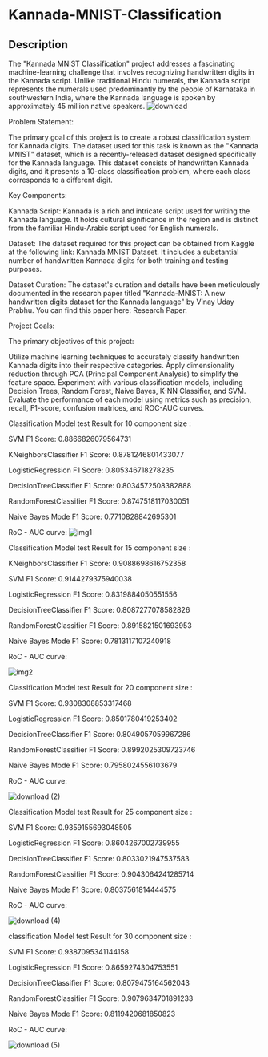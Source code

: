 # Kannada-MNIST-Classification

## Description
The "Kannada MNIST Classification" project addresses a fascinating machine-learning challenge that involves recognizing handwritten digits in the Kannada script. Unlike traditional Hindu numerals, the Kannada script represents the numerals used predominantly by the people of Karnataka in southwestern India, where the Kannada language is spoken by approximately 45 million native speakers.
![download](https://github.com/drajasekar/-Kannada-MNIST---Classification/assets/44079369/841feb55-ee84-4f16-8cda-ad4399d770e9)


Problem Statement:

The primary goal of this project is to create a robust classification system for Kannada digits. The dataset used for this task is known as the "Kannada MNIST" dataset, which is a recently-released dataset designed specifically for the Kannada language. This dataset consists of handwritten Kannada digits, and it presents a 10-class classification problem, where each class corresponds to a different digit.

Key Components:

Kannada Script: Kannada is a rich and intricate script used for writing the Kannada language. It holds cultural significance in the region and is distinct from the familiar Hindu-Arabic script used for English numerals.

Dataset: The dataset required for this project can be obtained from Kaggle at the following link: Kannada MNIST Dataset. It includes a substantial number of handwritten Kannada digits for both training and testing purposes.

Dataset Curation: The dataset's curation and details have been meticulously documented in the research paper titled "Kannada-MNIST: A new handwritten digits dataset for the Kannada language" by Vinay Uday Prabhu. You can find this paper here: Research Paper.

Project Goals:

The primary objectives of this project:

Utilize machine learning techniques to accurately classify handwritten Kannada digits into their respective categories.
Apply dimensionality reduction through PCA (Principal Component Analysis) to simplify the feature space.
Experiment with various classification models, including Decision Trees, Random Forest, Naive Bayes, K-NN Classifier, and SVM.
Evaluate the performance of each model using metrics such as precision, recall, F1-score, confusion matrices, and ROC-AUC curves.

Classification Model test Result for 10 component size :

SVM
F1 Score:  0.8866826079564731

KNeighborsClassifier
F1 Score:  0.8781246801433077

LogisticRegression
F1 Score:  0.805346718278235

DecisionTreeClassifier
F1 Score:  0.8034572508382888

RandomForestClassifier
F1 Score:  0.8747518117030051

Naive Bayes Mode
F1 Score:  0.7710828842695301

RoC - AUC curve:
![img1](https://github.com/drajasekar/-Kannada-MNIST---Classification/assets/44079369/49e26b4c-6213-413e-a0c0-a64e73151fa3)



Classification Model test Result for 15 component size :

KNeighborsClassifier
F1 Score:  0.9088698616752358

SVM
F1 Score:  0.9144279375940038

LogisticRegression
F1 Score:  0.8319884050551556

DecisionTreeClassifier
F1 Score:  0.8087277078582826

RandomForestClassifier
F1 Score:  0.8915821501693953

Naive Bayes Mode
F1 Score:  0.7813117107240918

RoC - AUC curve:

![img2](https://github.com/drajasekar/-Kannada-MNIST---Classification/assets/44079369/4600c6fa-fa88-4328-8492-e01ee0e2fadf)



Classification Model test Result for 20 component size :


SVM
F1 Score:  0.9308308853317468

LogisticRegression
F1 Score:  0.8501780419253402

DecisionTreeClassifier
F1 Score:  0.8049057059967286

RandomForestClassifier
F1 Score:  0.8992025309723746

Naive Bayes Mode
F1 Score:  0.7958024556103679

RoC - AUC curve:

![download (2)](https://github.com/drajasekar/-Kannada-MNIST---Classification/assets/44079369/487cd59f-3e52-40da-b8b2-c79853883d9f)

Classification Model test Result for 25 component size :


SVM
F1 Score:  0.9359155693048505

LogisticRegression
F1 Score:  0.8604267002739955


DecisionTreeClassifier
F1 Score:  0.8033021947537583

RandomForestClassifier
F1 Score:  0.9043064241285714

Naive Bayes Mode
F1 Score:  0.8037561814444575

RoC - AUC curve:

![download (4)](https://github.com/drajasekar/-Kannada-MNIST---Classification/assets/44079369/e025c15d-b6ac-47a0-a6dd-41b1ac453807)

classification Model test Result for 30 component size :


SVM
F1 Score:  0.9387095341144158

LogisticRegression
F1 Score:  0.8659274304753551

DecisionTreeClassifier
F1 Score:  0.8079475164562043

RandomForestClassifier
F1 Score:  0.9079634701891233

Naive Bayes Mode
F1 Score:  0.8119420681850823

RoC - AUC curve:

![download (5)](https://github.com/drajasekar/-Kannada-MNIST---Classification/assets/44079369/92338d38-b6b1-4f82-b0a4-10031290047b)

